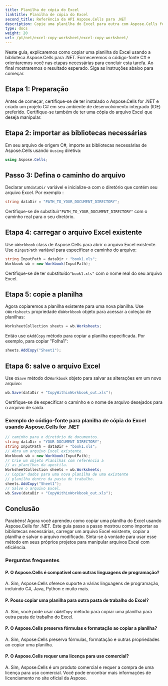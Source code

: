 ```yaml
---
title: Planilha de cópia do Excel
linktitle: Planilha de cópia do Excel
second_title: Referência da API Aspose.Cells para .NET
description: Copie uma planilha do Excel para outra com Aspose.Cells for .NET.
type: docs
weight: 20
url: /pt/net/excel-copy-worksheet/excel-copy-worksheet/
---
```


Neste guia, explicaremos como copiar uma planilha do Excel usando a biblioteca Aspose.Cells para .NET. Forneceremos o código-fonte C# e orientaremos você nas etapas necessárias para concluir esta tarefa. Ao final mostraremos o resultado esperado. Siga as instruções abaixo para começar.

## Etapa 1: Preparação

Antes de começar, certifique-se de ter instalado o Aspose.Cells for .NET e criado um projeto C# em seu ambiente de desenvolvimento integrado (IDE) preferido. Certifique-se também de ter uma cópia do arquivo Excel que deseja manipular.

## Etapa 2: importar as bibliotecas necessárias

 Em seu arquivo de origem C#, importe as bibliotecas necessárias de Aspose.Cells usando o`using` diretiva:

```csharp
using Aspose.Cells;
```

## Passo 3: Defina o caminho do arquivo

 Declarar um`dataDir` variável e inicialize-a com o diretório que contém seu arquivo Excel. Por exemplo :

```csharp
string dataDir = "PATH_TO_YOUR_DOCUMENT_DIRECTORY";
```

 Certifique-se de substituir`"PATH_TO_YOUR_DOCUMENT_DIRECTORY"` com o caminho real para o seu diretório.

## Etapa 4: carregar o arquivo Excel existente

 Use o`Workbook` class de Aspose.Cells para abrir o arquivo Excel existente. Use o`InputPath` variável para especificar o caminho do arquivo:

```csharp
string InputPath = dataDir + "book1.xls";
Workbook wb = new Workbook(InputPath);
```

 Certifique-se de ter substituído`"book1.xls"` com o nome real do seu arquivo Excel.

## Etapa 5: copie a planilha

 Agora copiaremos a planilha existente para uma nova planilha. Use o`Worksheets` propriedade do`Workbook` objeto para acessar a coleção de planilhas:

```csharp
WorksheetCollection sheets = wb.Worksheets;
```

 Então use o`AddCopy` método para copiar a planilha especificada. Por exemplo, para copiar "Folha1":

```csharp
sheets.AddCopy("Sheet1");
```

## Etapa 6: salve o arquivo Excel

 Use o`Save` método do`Workbook` objeto para salvar as alterações em um novo arquivo:

```csharp
wb.Save(dataDir + "CopyWithinWorkbook_out.xls");
```

Certifique-se de especificar o caminho e o nome de arquivo desejados para o arquivo de saída.

### Exemplo de código-fonte para planilha de cópia do Excel usando Aspose.Cells for .NET 

```csharp
// caminho para o diretório de documentos.
string dataDir = "YOUR DOCUMENT DIRECTORY";
string InputPath = dataDir + "book1.xls";
// Abra um arquivo Excel existente.
Workbook wb = new Workbook(InputPath);
// Crie um objeto Planilhas com referência a
// as planilhas da apostila.
WorksheetCollection sheets = wb.Worksheets;
// Copiar dados para uma nova planilha de uma existente
// planilha dentro da pasta de trabalho.
sheets.AddCopy("Sheet1");
// Salve o arquivo Excel.
wb.Save(dataDir + "CopyWithinWorkbook_out.xls");
```

## Conclusão

Parabéns! Agora você aprendeu como copiar uma planilha do Excel usando Aspose.Cells for .NET. Este guia passo a passo mostrou como importar as bibliotecas necessárias, carregar um arquivo Excel existente, copiar a planilha e salvar o arquivo modificado. Sinta-se à vontade para usar esse método em seus próprios projetos para manipular arquivos Excel com eficiência.

### Perguntas frequentes

#### P. O Aspose.Cells é compatível com outras linguagens de programação?

A. Sim, Aspose.Cells oferece suporte a várias linguagens de programação, incluindo C#, Java, Python e muito mais.

#### P. Posso copiar uma planilha para outra pasta de trabalho do Excel?

A.  Sim, você pode usar o`AddCopy` método para copiar uma planilha para outra pasta de trabalho do Excel.

#### P. O Aspose.Cells preserva fórmulas e formatação ao copiar a planilha?

A. Sim, Aspose.Cells preserva fórmulas, formatação e outras propriedades ao copiar uma planilha.

#### P. O Aspose.Cells requer uma licença para uso comercial?

A. Sim, Aspose.Cells é um produto comercial e requer a compra de uma licença para uso comercial. Você pode encontrar mais informações de licenciamento no site oficial da Aspose.
